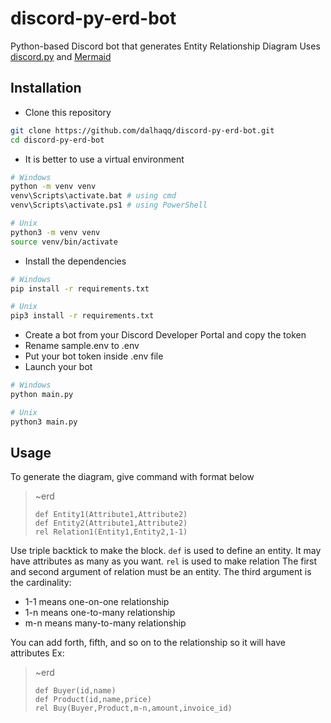 # discord-py-erd-bot
Python-based Discord bot that generates Entity Relationship Diagram
Uses [discord.py](https://github.com/Rapptz/discord.py) and [Mermaid](https://github.com/mermaid-js/mermaid)

## Installation

 - Clone this repository

```bash
git clone https://github.com/dalhaqq/discord-py-erd-bot.git
cd discord-py-erd-bot
```

 - It is better to use a virtual environment

```bash
# Windows
python -m venv venv
venv\Scripts\activate.bat # using cmd
venv\Scripts\activate.ps1 # using PowerShell

# Unix
python3 -m venv venv
source venv/bin/activate
```

 - Install the dependencies

```bash
# Windows
pip install -r requirements.txt

# Unix
pip3 install -r requirements.txt
```

 - Create a bot from your Discord Developer Portal and copy the token
 - Rename sample.env to .env
 - Put your bot token inside .env file
 - Launch your bot

```bash
# Windows
python main.py

# Unix
python3 main.py
```
## Usage
To generate the diagram, give command with format below

> ~erd
> ```
> def Entity1(Attribute1,Attribute2)
> def Entity2(Attribute1,Attribute2)
> rel Relation1(Entity1,Entity2,1-1)
> ```
Use triple backtick to make the block.
`def` is used to define an entity.
It may have attributes as many as you want.
`rel` is used to make relation
The first and second argument of relation must be an entity.
The third argument is the cardinality:
 - 1-1 means one-on-one relationship
 - 1-n means one-to-many relationship
 - m-n means many-to-many relationship
 
 You can add forth, fifth, and so on to the relationship so it will have attributes
 Ex:
> ~erd
> ```
> def Buyer(id,name)
> def Product(id,name,price)
> rel Buy(Buyer,Product,m-n,amount,invoice_id)
> ```

